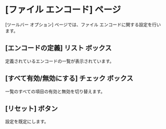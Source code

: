 # \[ファイル エンコード\] ページ

\[ツールバー オプション\] ページでは、ファイル エンコードに関する設定を行います。

## \[エンコードの定義\] リスト ボックス

定義されているエンコードの一覧が表示されています。

## \[すべて有効/無効にする\] チェック ボックス

一覧のすべての項目の有効と無効を切り替えます。

## \[リセット\] ボタン

設定を既定にします。

